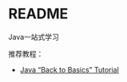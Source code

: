 # README

Java一站式学习

推荐教程：

- [Java “Back to Basics” Tutorial](https://www.baeldung.com/java-tutorial)